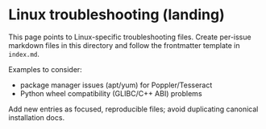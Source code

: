 # Linux troubleshooting (landing)

This page points to Linux-specific troubleshooting files. Create per-issue markdown files in this directory and follow the frontmatter template in `index.md`.

Examples to consider:

- package manager issues (apt/yum) for Poppler/Tesseract
- Python wheel compatibility (GLIBC/C++ ABI) problems

Add new entries as focused, reproducible files; avoid duplicating canonical installation docs.

